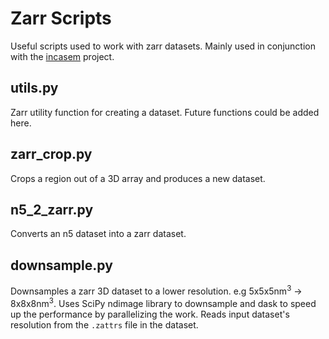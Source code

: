 # Zarr Scripts
Useful scripts used to work with zarr datasets. Mainly used in conjunction with the [incasem](!https://github.com/kirchhausenlab/incasem) project.

## utils.py
Zarr utility function for creating a dataset. Future functions could be added here.

## zarr_crop.py
Crops a region out of a 3D array and produces a new dataset.

## n5_2_zarr.py
Converts an n5 dataset into a zarr dataset.

## downsample.py
Downsamples a zarr 3D dataset to a lower resolution. e.g 5x5x5nm<sup>3</sup> -> 8x8x8nm<sup>3</sup>. Uses SciPy ndimage library to downsample and dask to speed up the performance by parallelizing the work. Reads input dataset's resolution from the `.zattrs` file in the dataset.
